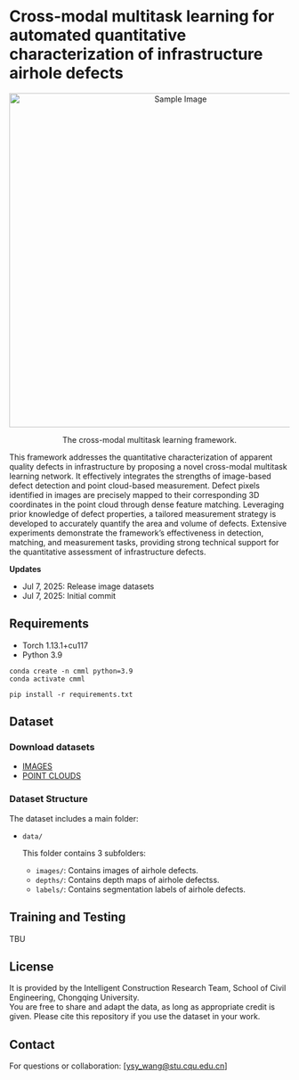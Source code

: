 # Cross-modal multitask learning for automated quantitative characterization of infrastructure airhole defects

<p align="center">
  <img src="images/network.png" alt="Sample Image" width="600"/>
</p>

<p align="center">
  The cross-modal multitask learning framework.
</p>


This framework addresses the quantitative characterization of apparent quality defects in infrastructure by proposing a novel cross-modal multitask learning network. It effectively integrates the strengths of image-based defect detection and point cloud-based measurement. Defect pixels identified in images are precisely mapped to their corresponding 3D coordinates in the point cloud through dense feature matching. Leveraging prior knowledge of defect properties, a tailored measurement strategy is developed to accurately quantify the area and volume of defects. Extensive experiments demonstrate the framework’s effectiveness in detection, matching, and measurement tasks, providing strong technical support for the quantitative assessment of infrastructure defects.

**Updates**
- Jul 7, 2025: Release image datasets
- Jul 7, 2025: Initial commit


## Requirements
* Torch 1.13.1+cu117
* Python 3.9
```
conda create -n cmml python=3.9
conda activate cmml

pip install -r requirements.txt
```


## Dataset
### Download datasets
* [IMAGES](http://buildingparser.stanford.edu/dataset.html)
* [POINT CLOUDS](https://www.cvlibs.net/datasets/kitti/eval_odometry.php)


### Dataset Structure

The dataset includes a main folder:

- `data/`
  
  This folder contains 3 subfolders:
  
  - `images/`: Contains images of airhole defects.
  - `depths/`: Contains depth maps of airhole defectss.
  - `labels/`: Contains segmentation labels of airhole defects.


## Training and Testing

TBU


## License

It is provided by the Intelligent Construction Research Team, School of Civil Engineering, Chongqing University.  
You are free to share and adapt the data, as long as appropriate credit is given.
Please cite this repository if you use the dataset in your work.


## Contact

For questions or collaboration: [ysy_wang@stu.cqu.edu.cn]
